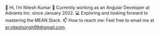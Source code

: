 👋 Hi, I’m Nitesh Kumar
🌱 Currently working as an Angular Developer at Advanta Inc. since January 2022.
💻 Exploring and looking forward to mastering the MEAN Stack.
📫 How to reach me: Feel free to email me at er.niteshsingh99@gmail.com.



